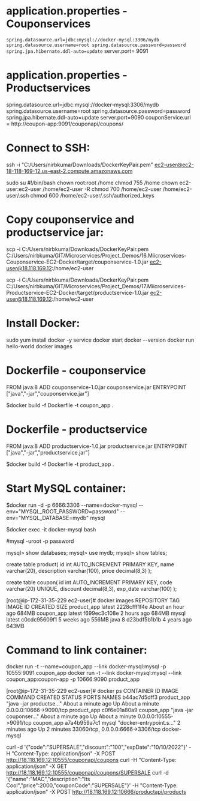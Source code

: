 application.properties - Couponservices
=======================================
`spring.datasource.url=jdbc:mysql://docker-mysql:3306/mydb
spring.datasource.username=root
spring.datasource.password=password
spring.jpa.hibernate.ddl-auto=update`
server.port= 9091

application.properties - Productservices
========================================
spring.datasource.url=jdbc:mysql://docker-mysql:3306/mydb
spring.datasource.username=root
spring.datasource.password=password
spring.jpa.hibernate.ddl-auto=update
server.port=9090
couponService.url = http://coupon-app:9091/couponapi/coupons/

Connect to SSH:
===============
ssh -i "C:/Users/nirbkuma/Downloads/DockerKeyPair.pem" ec2-user@ec2-18-118-169-12.us-east-2.compute.amazonaws.com

sudo su
#!/bin/bash
chown root:root /home
chmod 755 /home
chown ec2-user:ec2-user /home/ec2-user -R
chmod 700 /home/ec2-user /home/ec2-user/.ssh
chmod 600 /home/ec2-user/.ssh/authorized_keys

Copy couponservice and productservice jar:
==========================================
scp -i C:/Users/nirbkuma/Downloads/DockerKeyPair.pem C:/Users/nirbkuma/GIT/Microservices/Project_Demos/16.Miicroservices-Couponservice-EC2-Docker/target/couponservice-1.0.jar ec2-user@18.118.169.12:/home/ec2-user

scp -i C:/Users/nirbkuma/Downloads/DockerKeyPair.pem C:/Users/nirbkuma/GIT/Microservices/Project_Demos/17.Miicroservices-Productservice-EC2-Docker/target/productservice-1.0.jar ec2-user@18.118.169.12:/home/ec2-user

Install Docker:
===============
sudo yum install docker -y
service docker start
docker --version
docker run hello-world
docker images

Dockerfile - couponservice
==========================
FROM java:8
ADD couponservice-1.0.jar  couponservice.jar
ENTRYPOINT ["java","-jar","couponservice.jar"]

$docker build -f Dockerfile -t coupon_app .

Dockerfile - productservice
===========================
FROM java:8
ADD productservice-1.0.jar  productservice.jar
ENTRYPOINT ["java","-jar","productservice.jar"]

$docker build -f Dockerfile -t product_app .

Start MySQL container:
======================
$docker run -d -p 6666:3306 --name=docker-mysql --env="MYSQL_ROOT_PASSWORD=password" --env="MYSQL_DATABASE=mydb" mysql

$docker exec -it docker-mysql bash

#mysql -uroot -p
password

mysql> show databases;
mysql> use mydb;
mysql> show tables;

create table product(
id int AUTO_INCREMENT PRIMARY KEY,
name varchar(20),
description varchar(100),
price decimal(8,3) 
);

create table coupon(
id int AUTO_INCREMENT PRIMARY KEY,
code varchar(20) UNIQUE,
discount decimal(8,3),
exp_date varchar(100) 
);

[root@ip-172-31-35-229 ec2-user]# docker images
REPOSITORY    TAG       IMAGE ID       CREATED             SIZE
product_app   latest    2228cfff1f4e   About an hour ago   684MB
coupon_app    latest    f699ec3c108e   2 hours ago         684MB
mysql         latest    c0cdc95609f1   5 weeks ago         556MB
java          8         d23bdf5b1b1b   4 years ago         643MB

Command to link container:
==========================
docker run -t --name=coupon_app --link docker-mysql:mysql -p 10555:9091 coupon_app
docker run -t --link docker-mysql:mysql --link coupon_app:coupon-app -p 10666:9090 product_app

[root@ip-172-31-35-229 ec2-user]# docker ps
CONTAINER ID   IMAGE         COMMAND                  CREATED              STATUS              PORTS                               NAMES
b44ac7d5dff3   product_app   "java -jar productse…"   About a minute ago   Up About a minute   0.0.0.0:10666->9090/tcp             product_app
c0f6e01a80a9   coupon_app    "java -jar couponser…"   About a minute ago   Up About a minute   0.0.0.0:10555->9091/tcp             coupon_app
a7a4b959a7c1   mysql         "docker-entrypoint.s…"   2 minutes ago        Up 2 minutes        33060/tcp, 0.0.0.0:6666->3306/tcp   docker-mysql

curl -d '{"code":"SUPERSALE","discount":"100","expDate":"10/10/2022"}' -H "Content-Type: application/json" -X POST http://18.118.169.12:10555/couponapi/coupons
curl -H "Content-Type: application/json" -X GET http://18.118.169.12:10555/couponapi/coupons/SUPERSALE
curl -d '{"name":"MAC","description":"Its Cool","price":2000,"couponCode":"SUPERSALE"}' -H "Content-Type: application/json" -X POST http://18.118.169.12:10666/productapi/products
